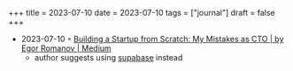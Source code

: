 +++
title = 2023-07-10
date = 2023-07-10
tags = ["journal"]
draft = false
+++

-   2023-07-10 ◦ [Building a Startup from Scratch: My Mistakes as CTO | by Egor Romanov | Medium](https://egor-romanov.medium.com/building-a-startup-from-scratch-my-mistakes-as-cto-b20b463e0058)
    -   author suggests using [supabase](https://supabase.com/) instead
